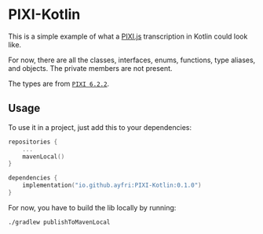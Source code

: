 # PIXI-Kotlin

This is a simple example of what a [PIXI.js](https://github.com/pixijs/pixijs) transcription in Kotlin could look like.

For now, there are all the classes, interfaces, enums, functions, type aliases, and objects. The private members are not present.

The types are from [`PIXI 6.2.2`](https://github.com/pixijs/pixijs/releases/tag/v6.2.2).

## Usage

To use it in a project, just add this to your dependencies:

```kotlin
repositories {
	...
	mavenLocal()
}

dependencies {
	implementation("io.github.ayfri:PIXI-Kotlin:0.1.0")
}
```

For now, you have to build the lib locally by running:

```
./gradlew publishToMavenLocal
```

